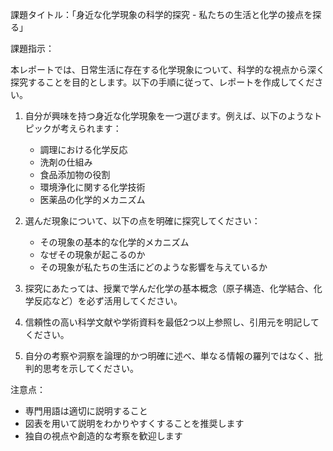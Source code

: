 課題タイトル：「身近な化学現象の科学的探究 - 私たちの生活と化学の接点を探る」

課題指示：

本レポートでは、日常生活に存在する化学現象について、科学的な視点から深く探究することを目的とします。以下の手順に従って、レポートを作成してください。

1. 自分が興味を持つ身近な化学現象を一つ選びます。例えば、以下のようなトピックが考えられます：
   - 調理における化学反応
   - 洗剤の仕組み
   - 食品添加物の役割
   - 環境浄化に関する化学技術
   - 医薬品の化学的メカニズム

2. 選んだ現象について、以下の点を明確に探究してください：
   - その現象の基本的な化学的メカニズム
   - なぜその現象が起こるのか
   - その現象が私たちの生活にどのような影響を与えているか

3. 探究にあたっては、授業で学んだ化学の基本概念（原子構造、化学結合、化学反応など）を必ず活用してください。

4. 信頼性の高い科学文献や学術資料を最低2つ以上参照し、引用元を明記してください。

5. 自分の考察や洞察を論理的かつ明確に述べ、単なる情報の羅列ではなく、批判的思考を示してください。

注意点：
- 専門用語は適切に説明すること
- 図表を用いて説明をわかりやすくすることを推奨します
- 独自の視点や創造的な考察を歓迎します